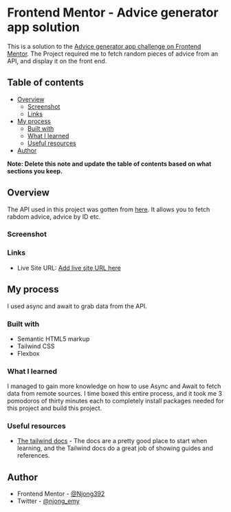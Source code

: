 # Frontend Mentor - Advice generator app solution

This is a solution to the [Advice generator app challenge on Frontend Mentor](https://www.frontendmentor.io/challenges/advice-generator-app-QdUG-13db). The Project required me to fetch random pieces of advice from an API, and display it on the front end.
## Table of contents

- [Overview](#overview)
  - [Screenshot](#screenshot)
  - [Links](#links)
- [My process](#my-process)
  - [Built with](#built-with)
  - [What I learned](#what-i-learned)
  - [Useful resources](#useful-resources)
- [Author](#author)

**Note: Delete this note and update the table of contents based on what sections you keep.**

## Overview
The API used in this project was gotten from [here](https://api.adviceslip.com/). It allows you to fetch rabdom advice, advice by ID etc.

### Screenshot




### Links

- Live Site URL: [Add live site URL here](https://your-live-site-url.com)

## My process
I used async and await to grab data from the API. 

### Built with

- Semantic HTML5 markup
- Tailwind CSS
- Flexbox

### What I learned
I managed to gain more knowledge on how to use Async and Await to fetch data from remote sources. I time boxed this entire process, and it took me 3 pomodoros of thirty minutes each to completely install packages needed for this project and build this project.

### Useful resources

- [The tailwind docs](www.tailwindcss.com) - The docs are a pretty good place to start when learning, and the Tailwind docs do a great job of showing guides and references.

## Author
- Frontend Mentor - [@Njong392](https://www.frontendmentor.io/profile/Njong392)
- Twitter - [@njong_emy](https://www.twitter.com/njong_emy)
